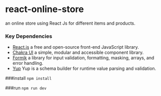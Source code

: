 # react-online-store


an online store using React Js for different items and products.



### Key Dependencies
- [React.js](https://react.dev/) a free and open-source front-end JavaScript library.
- [Chakra UI](https://chakra-ui.com/) a simple, modular and accessible component library.
- [Formik](https://formik.org/docs/overview) a library for input validation, formatting, masking, arrays, and error handling.
- [Yup](https://github.com/jquense/yup) Yup is a schema builder for runtime value parsing and validation.


###install
``` npm install ```

###run
``` npm run dev ```



